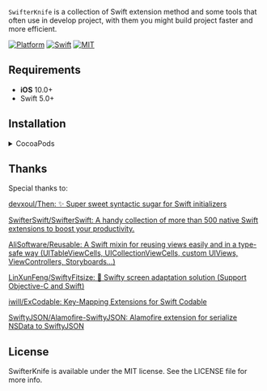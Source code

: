 


`SwifterKnife` is a collection of Swift extension method and some tools that often use in develop project, with them you might build project faster and more efficient.

[![Platform](https://img.shields.io/badge/platforms-iOS-lightgrey.svg)](https://cocoapods.org/pods/SwifterKnife)
[![Swift](https://img.shields.io/badge/Swift-5.3-orange.svg)](https://swift.org)
[![MIT](https://img.shields.io/badge/License-MIT-red.svg)](https://opensource.org/licenses/MIT)




## Requirements
- **iOS** 10.0+ 
- Swift 5.0+


## Installation

<details>
<summary>CocoaPods</summary>
</br>
<p>To integrate SwifterKnife into your Xcode project using <a href="http://cocoapods.org">CocoaPods</a>, specify it in your <code>Podfile</code>:</p>

<h4>- Integrate All components (recommended):</h4>
<pre><code class="ruby language-ruby">pod 'SwifterKnife'</code></pre>

<h4>- Integrate Base components only:</h4>
<pre><code class="ruby language-ruby">pod 'SwifterKnife/Base'</code></pre>

<h4>- Integrate Extension components only:</h4>
<pre><code class="ruby language-ruby">pod 'SwifterKnife/Extension'</code></pre>

<h4>- Integrate Utility components only:</h4>
<pre><code class="ruby language-ruby">pod 'SwifterKnife/Utility'</code></pre>

<h4>- Integrate Views components only:</h4>
<pre><code class="ruby language-ruby">pod 'SwifterKnife/Views'</code></pre>

</details>


## Thanks

Special thanks to: 

[devxoul/Then: ✨ Super sweet syntactic sugar for Swift initializers](https://github.com/devxoul/Then)

[SwifterSwift/SwifterSwift: A handy collection of more than 500 native Swift extensions to boost your productivity.](https://github.com/SwifterSwift/SwifterSwift)

[AliSoftware/Reusable: A Swift mixin for reusing views easily and in a type-safe way (UITableViewCells, UICollectionViewCells, custom UIViews, ViewControllers, Storyboards…)](https://github.com/AliSoftware/Reusable)

[LinXunFeng/SwiftyFitsize: 📱 Swifty screen adaptation solution (Support Objective-C and Swift)](https://github.com/LinXunFeng/SwiftyFitsize)

[iwill/ExCodable: Key-Mapping Extensions for Swift Codable](https://github.com/iwill/ExCodable)

[SwiftyJSON/Alamofire-SwiftyJSON: Alamofire extension for serialize NSData to SwiftyJSON](https://github.com/SwiftyJSON/Alamofire-SwiftyJSON)


## License

SwifterKnife is available under the MIT license. See the LICENSE file for more info.
